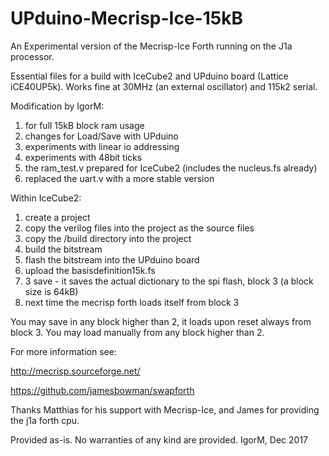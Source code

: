 # UPduino-Mecrisp-Ice-15kB


An Experimental version of the Mecrisp-Ice Forth running on the J1a processor.

Essential files for a build with IceCube2 and UPduino board (Lattice iCE40UP5k).
Works fine at 30MHz (an external oscillator) and 115k2 serial.

Modification by IgorM:
1. for full 15kB block ram usage
2. changes for Load/Save with UPduino
3. experiments with linear io addressing
4. experiments with 48bit ticks
5. the ram_test.v prepared for IceCube2 (includes the nucleus.fs already)
6. replaced the uart.v with a more stable version

Within IceCube2:
1. create a project
2. copy the verilog files into the project as the source files
3. copy the /build directory into the project
4. build the bitstream
5. flash the bitstream into the UPduino board
6. upload the basisdefinition15k.fs
7. 3 save - it saves the actual dictionary to the spi flash, block 3 (a block size is 64kB)
8. next time the mecrisp forth loads itself from block 3

You may save in any block higher than 2, it loads upon reset always from block 3.
You may load manually from any block higher than 2.

For more information see:

http://mecrisp.sourceforge.net/

https://github.com/jamesbowman/swapforth


Thanks Matthias for his support with Mecrisp-Ice, and James for providing the j1a forth cpu.

Provided as-is.
No warranties of any kind are provided.
IgorM, Dec 2017

